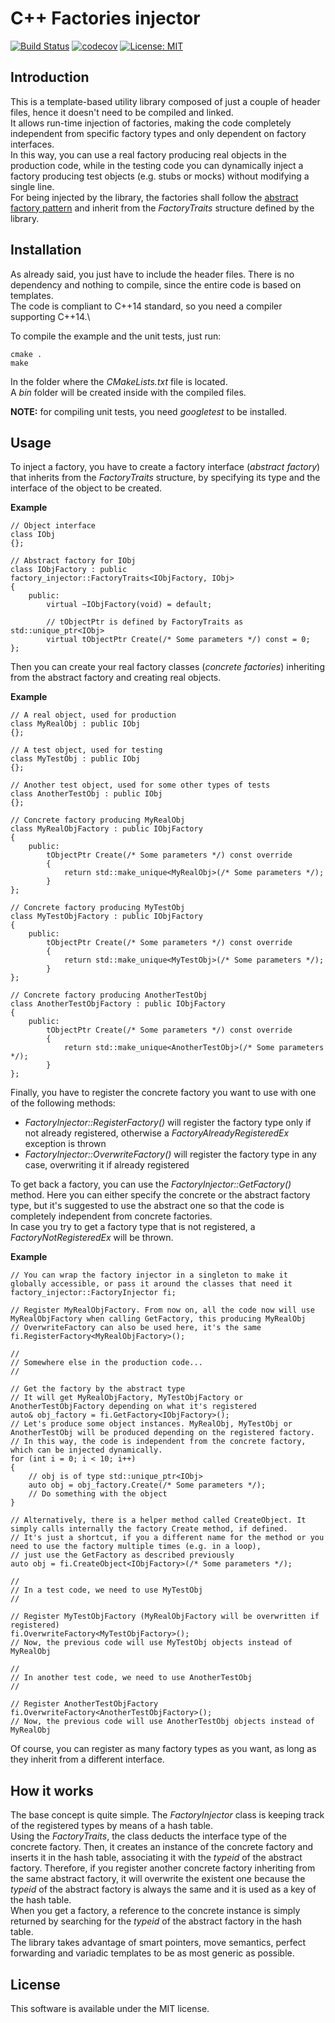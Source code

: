 # C++ Factories injector
[![Build Status](https://travis-ci.com/ebellocchia/factories_injector.svg?branch=master)](https://travis-ci.com/ebellocchia/factories_injector)
[![codecov](https://codecov.io/gh/ebellocchia/factories_injector/branch/master/graph/badge.svg)](https://codecov.io/gh/ebellocchia/factories_injector)
[![License: MIT](https://img.shields.io/badge/License-MIT-yellow.svg)](https://opensource.org/licenses/MIT)

## Introduction

This is a template-based utility library composed of just a couple of header files, hence it doesn't need to be compiled and linked.\
It allows run-time injection of factories, making the code completely independent from specific factory types and only dependent on factory interfaces.\
In this way, you can use a real factory producing real objects in the production code, while in the testing code you can dynamically inject a factory producing test objects (e.g. stubs or mocks) without modifying a single line.\
For being injected by the library, the factories shall follow the [abstract factory pattern](https://en.wikipedia.org/wiki/Abstract_factory_pattern) and inherit from the *FactoryTraits* structure defined by the library.

## Installation

As already said, you just have to include the header files. There is no dependency and nothing to compile, since the entire code is based on templates.\
The code is compliant to C++14 standard, so you need a compiler supporting C++14.\

To compile the example and the unit tests, just run:

    cmake .
    make

In the folder where the *CMakeLists.txt* file is located.\
A *bin* folder will be created inside with the compiled files.

**NOTE:** for compiling unit tests, you need *googletest* to be installed.

## Usage

To inject a factory, you have to create a factory interface (*abstract factory*) that inherits from the *FactoryTraits* structure, by specifying its type and the interface of the object to be created.

**Example**

    // Object interface
    class IObj
    {};

    // Abstract factory for IObj
    class IObjFactory : public factory_injector::FactoryTraits<IObjFactory, IObj>
    {
        public:
            virtual ~IObjFactory(void) = default;

            // tObjectPtr is defined by FactoryTraits as std::unique_ptr<IObj>
            virtual tObjectPtr Create(/* Some parameters */) const = 0;
    };

Then you can create your real factory classes (*concrete factories*) inheriting from the abstract factory and creating real objects.

**Example**

    // A real object, used for production
    class MyRealObj : public IObj
    {};

    // A test object, used for testing
    class MyTestObj : public IObj
    {};

    // Another test object, used for some other types of tests
    class AnotherTestObj : public IObj
    {};

    // Concrete factory producing MyRealObj
    class MyRealObjFactory : public IObjFactory
    {
        public:
            tObjectPtr Create(/* Some parameters */) const override
            {
                return std::make_unique<MyRealObj>(/* Some parameters */);
            }
    };

    // Concrete factory producing MyTestObj
    class MyTestObjFactory : public IObjFactory
    {
        public:
            tObjectPtr Create(/* Some parameters */) const override
            {
                return std::make_unique<MyTestObj>(/* Some parameters */);
            }
    };

    // Concrete factory producing AnotherTestObj
    class AnotherTestObjFactory : public IObjFactory
    {
        public:
            tObjectPtr Create(/* Some parameters */) const override
            {
                return std::make_unique<AnotherTestObj>(/* Some parameters */);
            }
    };

Finally, you have to register the concrete factory you want to use with one of the following methods:
- *FactoryInjector::RegisterFactory<FactoryType>()* will register the factory type only if not already registered, otherwise a *FactoryAlreadyRegisteredEx* exception is thrown
- *FactoryInjector::OverwriteFactory<FactoryType>()* will register the factory type in any case, overwriting it if already registered

To get back a factory, you can use the *FactoryInjector::GetFactory<FactoryType>()* method. Here you can either specify the concrete or the abstract factory type, but it's suggested to use the abstract one so that the code is completely independent from concrete factories.\
In case you try to get a factory type that is not registered, a *FactoryNotRegisteredEx* will be thrown.

**Example**

    // You can wrap the factory injector in a singleton to make it globally accessible, or pass it around the classes that need it
    factory_injector::FactoryInjector fi;

    // Register MyRealObjFactory. From now on, all the code now will use MyRealObjFactory when calling GetFactory, this producing MyRealObj
    // OverwriteFactory can also be used here, it's the same
    fi.RegisterFactory<MyRealObjFactory>();

    //
    // Somewhere else in the production code...
    //

    // Get the factory by the abstract type
    // It will get MyRealObjFactory, MyTestObjFactory or AnotherTestObjFactory depending on what it's registered
    auto& obj_factory = fi.GetFactory<IObjFactory>();
    // Let's produce some object instances. MyRealObj, MyTestObj or AnotherTestObj will be produced depending on the registered factory.
    // In this way, the code is independent from the concrete factory, which can be injected dynamically.
    for (int i = 0; i < 10; i++)
    {
        // obj is of type std::unique_ptr<IObj>
        auto obj = obj_factory.Create(/* Some parameters */);
        // Do something with the object
    }

    // Alternatively, there is a helper method called CreateObject. It simply calls internally the factory Create method, if defined.
    // It's just a shortcut, if you a different name for the method or you need to use the factory multiple times (e.g. in a loop),
    // just use the GetFactory as described previously
    auto obj = fi.CreateObject<IObjFactory>(/* Some parameters */);

    //
    // In a test code, we need to use MyTestObj
    //

    // Register MyTestObjFactory (MyRealObjFactory will be overwritten if registered)
    fi.OverwriteFactory<MyTestObjFactory>();
    // Now, the previous code will use MyTestObj objects instead of MyRealObj

    //
    // In another test code, we need to use AnotherTestObj
    //

    // Register AnotherTestObjFactory
    fi.OverwriteFactory<AnotherTestObjFactory>();
    // Now, the previous code will use AnotherTestObj objects instead of MyRealObj

Of course, you can register as many factory types as you want, as long as they inherit from a different interface.

## How it works

The base concept is quite simple. The *FactoryInjector* class is keeping track of the registered types by means of a hash table.\
Using the *FactoryTraits*, the class deducts the interface type of the concrete factory. Then, it creates an instance of the concrete factory and inserts it in the hash table, associating it with the *typeid* of the abstract factory. Therefore, if you register another concrete factory inheriting from the same abstract factory, it will overwrite the existent one because the *typeid* of the abstract factory is always the same and it is used as a key of the hash table.\
When you get a factory, a reference to the concrete instance is simply returned by searching for the *typeid* of the abstract factory in the hash table.\
The library takes advantage of smart pointers, move semantics, perfect forwarding and variadic templates to be as most generic as possible.

## License

This software is available under the MIT license.
